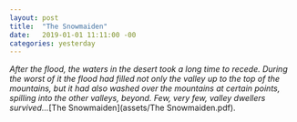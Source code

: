 ```yaml
---
layout: post
title:  "The Snowmaiden"
date:   2019-01-01 11:11:00 -00
categories: yesterday
---
```

*After the flood, the waters in the desert took a long time to recede.  During the worst of it the flood had filled not only the valley up to the top of the mountains, but it had also washed over the mountains at certain points, spilling into the other valleys, beyond.  Few, very few, valley dwellers survived...*<!--more-->[The Snowmaiden](assets/The Snowmaiden.pdf). 


